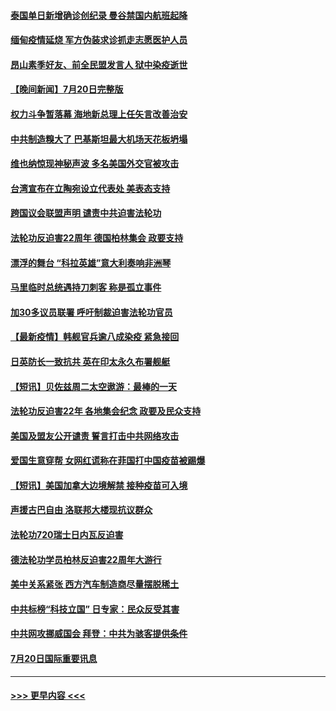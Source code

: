 #### [泰国单日新增确诊创纪录 曼谷禁国内航班起降](../pages/prog202/a103170619.md?t=07211651) 
#### [缅甸疫情延烧 军方伪装求诊抓走志愿医护人员](../pages/prog202/a103170511.md?t=07211651) 
#### [昂山素季好友、前全民盟发言人 狱中染疫逝世](../pages/prog202/a103170500.md?t=07211651) 
#### [【晚间新闻】7月20日完整版](../pages/prog202/a103170440.md?t=07211651) 
#### [权力斗争暂落幕 海地新总理上任矢言改善治安](../pages/prog202/a103170452.md?t=07211651) 
#### [中共制造糗大了 巴基斯坦最大机场天花板坍塌](../pages/prog202/a103169719.md?t=07211651) 
#### [维也纳惊现神秘声波 多名美国外交官被攻击](../pages/prog202/a103169362.md?t=07211651) 
#### [台湾宣布在立陶宛设立代表处  美表态支持](../pages/prog202/a103170265.md?t=07211651) 
#### [跨国议会联盟声明 谴责中共迫害法轮功](../pages/prog202/a103170199.md?t=07211651) 
#### [法轮功反迫害22周年  德国柏林集会  政要支持](../pages/prog202/a103170171.md?t=07211651) 
#### [漂浮的舞台 “科拉英雄”意大利奏响非洲琴](../pages/prog202/a103170173.md?t=07211651) 
#### [马里临时总统遇持刀刺客 称是孤立事件](../pages/prog202/a103170160.md?t=07211651) 
#### [加30多议员联署 呼吁制裁迫害法轮功官员](../pages/prog202/a103170145.md?t=07211651) 
#### [【最新疫情】韩舰官兵逾八成染疫 紧急接回](../pages/prog202/a103169963.md?t=07211651) 
#### [日英防长一致抗共 英在印太永久布署舰艇](../pages/prog202/a103169976.md?t=07211651) 
#### [【短讯】贝佐兹周二太空遨游：最棒的一天](../pages/prog202/a103169961.md?t=07211651) 
#### [法轮功反迫害22年 各地集会纪念 政要及民众支持](../pages/prog202/a103169974.md?t=07211651) 
#### [美国及盟友公开谴责 誓言打击中共网络攻击](../pages/prog202/a103169980.md?t=07211651) 
#### [爱国生意穿帮 女网红谎称在菲国打中国疫苗被踢爆](../pages/prog202/a103169927.md?t=07211651) 
#### [【短讯】美国加拿大边境解禁 接种疫苗可入境](../pages/prog202/a103169922.md?t=07211651) 
#### [声援古巴自由 洛联邦大楼现抗议群众](../pages/prog202/a103169901.md?t=07211651) 
#### [法轮功720瑞士日内瓦反迫害](../pages/prog202/a103169888.md?t=07211651) 
#### [德法轮功学员柏林反迫害22周年大游行](../pages/prog202/a103169882.md?t=07211651) 
#### [美中关系紧张 西方汽车制造商尽量摆脱稀土](../pages/prog202/a103169739.md?t=07211651) 
#### [中共标榜“科技立国” 日专家：民众反受其害](../pages/prog202/a103169674.md?t=07211651) 
#### [中共网攻挪威国会 拜登：中共为骇客提供条件](../pages/prog202/a103169670.md?t=07211651) 
#### [7月20日国际重要讯息](../pages/prog202/a103169666.md?t=07211651) 

----
#### [ >>> 更早内容 <<< ](../indexes/prog202-earlier.md)
